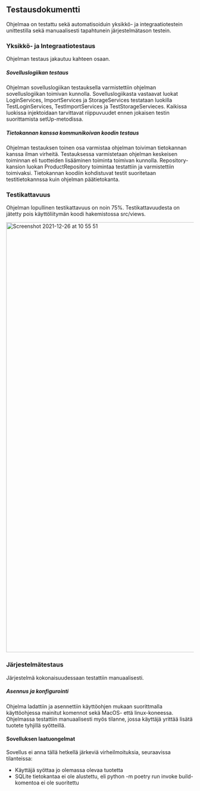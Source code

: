 ## Testausdokumentti
Ohjelmaa on testattu sekä automatisoiduin yksikkö- ja integraatiotestein unittestilla sekä manuaalisesti tapahtunein järjestelmätason testein.

### Yksikkö- ja Integraatiotestaus
Ohjelman testaus jakautuu kahteen osaan.

##### Sovelluslogiikan testaus

Ohjelman sovelluslogiikan testauksella varmistettiin ohjelman sovelluslogiikan toimivan kunnolla. Sovelluslogiikasta
vastaavat luokat LoginServices, ImportServices ja StorageServices testataan luokilla TestLoginServices,
TestImportServices ja TestStorageServieces. 
Kaikissa luokissa injektoidaan tarvittavat riippuvuudet ennen jokaisen testin suorittamista setUp-metodissa.


##### Tietokannan kanssa kommunikoivan koodin testaus

Ohjelman testauksen toinen osa varmistaa ohjelman toiviman tietokannan kanssa ilman virheitä. Testauksessa varmistetaan
ohjelman keskeisen toiminnan eli tuotteiden lisääminen toiminta toimivan kunnolla. 
Repository-kansion luokan ProductRepository toimintaa testattiin ja varmistettiin toimivaksi.
Tietokannan koodiin kohdistuvat testit suoritetaan testitietokannssa kuin ohjelman päätietokanta.


### Testikattavuus

Ohjelman lopullinen testikattavuus on noin 75%. Testikattavuudesta on jätetty pois käyttöliitymän koodi
hakemistossa src/views. 

<img width="1156" alt="Screenshot 2021-12-26 at 10 55 51" src="https://user-images.githubusercontent.com/65080068/147403814-702e770b-9052-4a96-8ccf-d09dd5df504a.png">


### Järjestelmätestaus

Järjestelmä kokonaisuudessaan testattiin manuaalisesti.

##### Asennus ja konfigurointi

Ohjelma ladattiin ja asennettiin käyttöohjen mukaan suorittmalla käyttöohjessa mainitut komennot sekä MacOS- että linux-koneessa. 
Ohjelmassa testattiin manuaalisesti myös tilanne, jossa käyttäjä yrittää lisätä tuotete tyhjillä syötteillä.


#### Sovelluksen laatuongelmat
Sovellus ei anna tällä hetkellä järkeviä virheilmoituksia, seuraavissa tilanteissa:

- Käyttäjä syöttaa jo olemassa olevaa tuotetta
- SQLite tietokantaa ei ole alustettu, eli python -m poetry run invoke build-komentoa ei ole suoritettu
